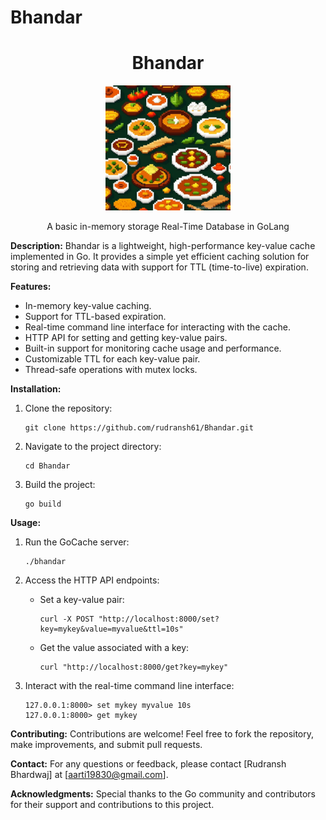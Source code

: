 
# Bhandar
<div align="center">
    <h1>Bhandar</h1>
    <img src="./logo.jpg" width="200">
    <p>A basic in-memory storage Real-Time Database in GoLang</p>
</div>

**Description:**
Bhandar is a lightweight, high-performance key-value cache implemented in Go. It provides a simple yet efficient caching solution for storing and retrieving data with support for TTL (time-to-live) expiration.

**Features:**
- In-memory key-value caching.
- Support for TTL-based expiration.
- Real-time command line interface for interacting with the cache.
- HTTP API for setting and getting key-value pairs.
- Built-in support for monitoring cache usage and performance.
- Customizable TTL for each key-value pair.
- Thread-safe operations with mutex locks.

**Installation:**
1. Clone the repository:
   ```
   git clone https://github.com/rudransh61/Bhandar.git
   ```

2. Navigate to the project directory:
   ```
   cd Bhandar
   ```

3. Build the project:
   ```
   go build
   ```

**Usage:**
1. Run the GoCache server:
   ```
   ./bhandar
   ```

2. Access the HTTP API endpoints:
   - Set a key-value pair:
     ```
     curl -X POST "http://localhost:8000/set?key=mykey&value=myvalue&ttl=10s"
     ```
   - Get the value associated with a key:
     ```
     curl "http://localhost:8000/get?key=mykey"
     ```

3. Interact with the real-time command line interface:
   ```
   127.0.0.1:8000> set mykey myvalue 10s
   127.0.0.1:8000> get mykey
   ```

**Contributing:**
Contributions are welcome! Feel free to fork the repository, make improvements, and submit pull requests.
<!-- 
**License:**
This project is licensed under the MIT License. See the LICENSE file for details. -->

**Contact:**
For any questions or feedback, please contact [Rudransh Bhardwaj] at [aarti19830@gmail.com].

**Acknowledgments:**
Special thanks to the Go community and contributors for their support and contributions to this project.